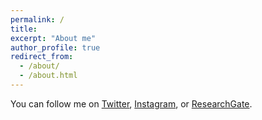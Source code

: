 ```yaml
---
permalink: /
title:
excerpt: "About me"
author_profile: true
redirect_from:
  - /about/
  - /about.html
---
```


You can follow me on [Twitter](https://twitter.com/S_Olascoaga), [Instagram](https://www.instagram.com/sebascoaga/), or [ResearchGate](https://www.researchgate.net/profile/Sebastian_Sandoval-Olascoaga).
